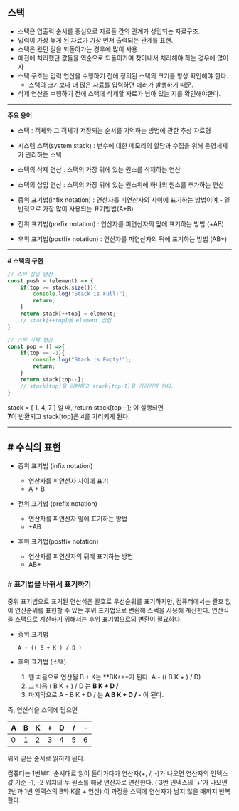 ## **스택**

- 스택은 입출력 순서를 중심으로 자료들 간의 관계가 성립되는 자료구조.
- 입력이 가장 늦게 된 자료가 가장 먼저 출력되는 관계를 표현.
- 스택은 왔던 길을 되돌아가는 경우에 많이 사용
- 예전에 처리했던 값들을 역순으로 되돌아가며 찾아내서 처리해야 하는 경우에 많이 사
- 스택 구조는 입력 연산을 수행하기 전에 정의된 스택의 크기를 항상 확인해야 한다.
    - 스택의 크기보다 더 많은 자료를 입력하면 에러가 발생하기 때문.
- 삭제 연산을 수행하기 전에 스택에 삭제할 자료가 남아 있는 지를 확인해야한다.

___

**주요 용어**

- 스택 : 객체와 그 객체가 저장되는 순서를 기억하는 방법에 관한 추상 자료형

- 시스템 스택(system stack) : 변수에 대한 메모리의 할당과 수집을 위해 운영체제가 관리하는 스택

- 스택의 삭제 연산 : 스택의 가장 위에 있는 원소를 삭제하는 연산

- 스택의 삽입 연산 : 스택의 가장 위에 있는 원소위에 하나의 원소를 추가하는 연산

- 중위 표기법(infix notation) : 연산자를 피연산자의 사이에 표기하는 방법이며 - 일반적으로 가장 많이 사용되는 표기방법(A+B)

- 전위 표기법(prefix notation) : 연산자를 피연산자의 앞에 표기하는 방법 (+AB)

- 후위 표기법(postfix notation) : 연산자를 피연산자의 뒤에 표기하는 방법 (AB+)

___

**# 스택의 구현**

```js
// 스택 삽입 연산
const push = (element) => {
    if(top >= stack.size()){
        console.log("Stack is Full!");
        return;
    }
    return stack[++top] = element; 
    // stack[++top]에 element 삽입
}
```

```js
// 스택 삭제 연산
const pop = () =>{
    if(top == -1){
        console.log("Stack is Empty!");
        return;
    }
    return stack[top--]; 
    // stack[top]을 리턴하고 stack[top-1]을 가리키게 한다.
}
```
stack = [ 1, 4, 7 ] 일 때, return stack[top--]; 이 실행되면  
**7**이 반환되고 stack[top]은 4를 가리키게 된다.

___

## **# 수식의 표현**

- 중위 표기법 (infix notation)
    - 연산자를 피연산자 사이에 표기
    - A + B

- 전위 표기법 (prefix notation)
    - 연산자를 피연산자 앞에 표기하는 방법
    - +AB

- 후위 표기법(postfix notation)
    - 연산자를 피연산자의 뒤에 표기하는 방법
    - AB+

### **# 표기법을 바꿔서 표기하기**

중위 표기법으로 표기된 연산식은 괄호로 우선순위를 표기하지만,
컴퓨터에서는 괄호 없이 연산순위를 표현할 수 있는 후위 표기법으로 변환해 스택을 사용해 계산한다.
연산식을 스택으로 계산하기 위해서는 후위 표기법으로의 변환이 필요하다.

- 중위 표기법
    ```
    A - (( B + K ) / D )
    ```

- 후위 표기법 (스택)
    1. 맨 처음으로 연산될 B + K는 **BK+**가 된다. A - (( B K +  ) / D)
    2. 그 다음 ( B K + ) / D 는 **B K + D /**
    3. 마지막으로 A - B K + D / 는 **A B K + D / -** 이 된다.

즉, 연산식을 스택에 담으면

| A | B | K | + | D | / | - |
|---|---|---|---|---|---|---|
| 0 | 1 | 2 | 3 | 4 | 5 | 6 |

위와 같은 순서로 읽히게 된다.

컴퓨터는 1번부터 순서대로 읽어 들어가다가 연산자(+, /, -)가 나오면 연산자의 인덱스 값 기준 -1, -2 위치의 두 원소를 해당 연산자로 연산한다. ( 3번 인덱스의 '+'가 나오면 2번과 1번 인덱스의 B와 K를 + 연산)
이 과정을 스택에 연산자가 남지 않을 때까지 반복한다.

